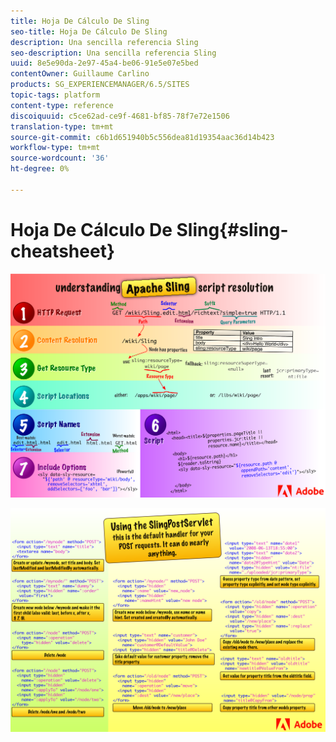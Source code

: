 ```yaml
---
title: Hoja De Cálculo De Sling
seo-title: Hoja De Cálculo De Sling
description: Una sencilla referencia Sling
seo-description: Una sencilla referencia Sling
uuid: 8e5e90da-2e97-45a4-be06-91e5e07e5bed
contentOwner: Guillaume Carlino
products: SG_EXPERIENCEMANAGER/6.5/SITES
topic-tags: platform
content-type: reference
discoiquuid: c5ce62ad-ce9f-4681-bf85-78f7e72e1506
translation-type: tm+mt
source-git-commit: c6b1d651940b5c556dea81d19354aac36d14b423
workflow-type: tm+mt
source-wordcount: '36'
ht-degree: 0%

---
```



# Hoja De Cálculo De Sling{#sling-cheatsheet}

![Explicación de la resolución del script Apache Sling.](assets/sling-cheatsheet-01.png)

![Uso de SlingPostServlet: es el controlador predeterminado para las solicitudes POST; puede hacer casi cualquier cosa.](assets/sling-cheatsheet-02.png)
